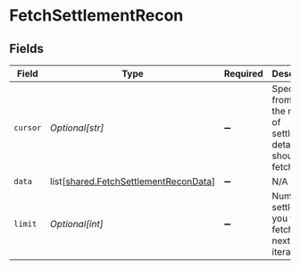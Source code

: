 # FetchSettlementRecon


## Fields

| Field                                                                                        | Type                                                                                         | Required                                                                                     | Description                                                                                  |
| -------------------------------------------------------------------------------------------- | -------------------------------------------------------------------------------------------- | -------------------------------------------------------------------------------------------- | -------------------------------------------------------------------------------------------- |
| `cursor`                                                                                     | *Optional[str]*                                                                              | :heavy_minus_sign:                                                                           | Specifies from where the next set of settlement details should be fetched.                   |
| `data`                                                                                       | list[[shared.FetchSettlementReconData](undefined/models/shared/fetchsettlementrecondata.md)] | :heavy_minus_sign:                                                                           | N/A                                                                                          |
| `limit`                                                                                      | *Optional[int]*                                                                              | :heavy_minus_sign:                                                                           | Number of settlements you want to fetch in the next iteration.                               |